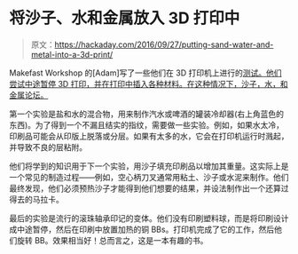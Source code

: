 # 将沙子、水和金属放入 3D 打印中

> 原文：<https://hackaday.com/2016/09/27/putting-sand-water-and-metal-into-a-3d-print/>

Makefast Workshop 的[Adam]写了一些他们在 3D 打印机上进行的[测试。他们尝试中途暂停 3D 打印，并在打印中插入各种材料。在这种情况下，沙子，水，和金属论坛。](http://makefastworkshop.com/hacks/?p=20160920)

第一个实验是盐和水的混合物，用来制作汽水或啤酒的罐装冷却器(右上角蓝色的东西)。为了得到一个不漏且结实的指纹，需要做一些实验。例如，如果水太冷，印刷品可能会从印版上脱落或分层。如果有太多的水，它会在打印机运行时溅起，并导致不良的层粘附。

他们将学到的知识用于下一个实验，用沙子填充印刷品以增加其重量。这实际上是一个常见的制造过程——例如，空心柄刀叉通常用粘土、沙子或水泥来制作。他们最终发现，他们必须预热沙子才能得到他们想要的结果，并设法制作出一个还算过得去的马拉卡。

最后的实验是流行的滚珠轴承印记的变体。他们没有印刷塑料球，而是将印刷设计成中途暂停，然后在印刷中放置加热的铜 BBs。打印机完成了它的工作，然后他们旋转 BB。效果相当好！总而言之，这是一本有趣的书。